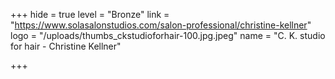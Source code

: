 +++
hide = true
level = "Bronze"
link = "https://www.solasalonstudios.com/salon-professional/christine-kellner"
logo = "/uploads/thumbs_ckstudioforhair-100.jpg.jpeg"
name = "C. K. studio for hair - Christine Kellner"

+++
